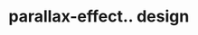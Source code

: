 # parallax-effect.. design                                                                                                                                                                                                                                                                                                                        
                                     

